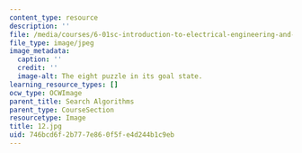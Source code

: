 ```yaml
---
content_type: resource
description: ''
file: /media/courses/6-01sc-introduction-to-electrical-engineering-and-computer-science-i-spring-2011/746bcd6f2b777e860f5fe4d244b1c9eb_12.jpg
file_type: image/jpeg
image_metadata:
  caption: ''
  credit: ''
  image-alt: The eight puzzle in its goal state.
learning_resource_types: []
ocw_type: OCWImage
parent_title: Search Algorithms
parent_type: CourseSection
resourcetype: Image
title: 12.jpg
uid: 746bcd6f-2b77-7e86-0f5f-e4d244b1c9eb
---
```


